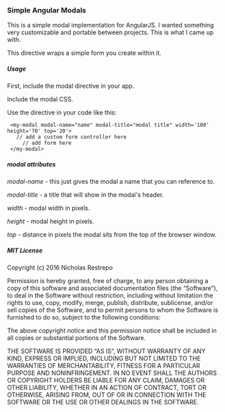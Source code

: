 ### Simple Angular Modals

This is a simple modal implementation for AngularJS. I wanted something very customizable and portable between projects. This is what I came up with.

This directive wraps a simple form you create within it.

##### Usage

First, include the modal directive in your app.

Include the modal CSS.

Use the directive in your code like this:

     <my-modal modal-name="name" modal-title="modal title" width='100' height='70' top='20'>
       // add a custom form controller here
         // add form here
     </my-modal>

##### modal attributes

*modal-name*  - this just gives the modal a name that you can reference to.

*modal-title* - a title that will show in the modal's header.

*width*       - modal width in pixels.

*height*      - modal height in pixels.

*top*         - distance in pixels the modal sits from the top of the browser window.

##### MIT License

Copyright (c) 2016 Nicholas Restrepo

Permission is hereby granted, free of charge, to any person obtaining a copy of this software and associated documentation files (the “Software”), to deal in the Software without restriction, including without limitation the rights to use, copy, modify, merge, publish, distribute, sublicense, and/or sell copies of the Software, and to permit persons to whom the Software is furnished to do so, subject to the following conditions:

The above copyright notice and this permission notice shall be included in all copies or substantial portions of the Software.

THE SOFTWARE IS PROVIDED “AS IS”, WITHOUT WARRANTY OF ANY KIND, EXPRESS OR IMPLIED, INCLUDING BUT NOT LIMITED TO THE WARRANTIES OF MERCHANTABILITY, FITNESS FOR A PARTICULAR PURPOSE AND NONINFRINGEMENT. IN NO EVENT SHALL THE AUTHORS OR COPYRIGHT HOLDERS BE LIABLE FOR ANY CLAIM, DAMAGES OR OTHER LIABILITY, WHETHER IN AN ACTION OF CONTRACT, TORT OR OTHERWISE, ARISING FROM, OUT OF OR IN CONNECTION WITH THE SOFTWARE OR THE USE OR OTHER DEALINGS IN THE SOFTWARE.
